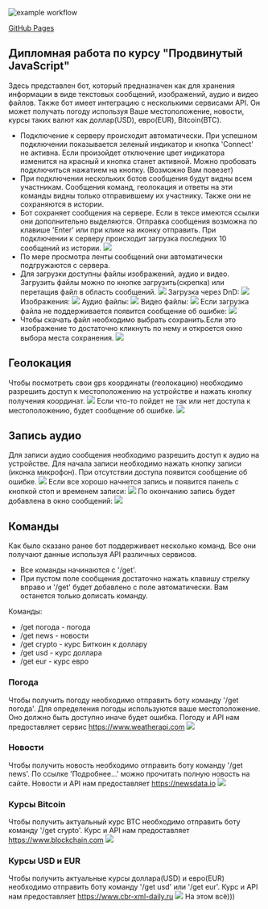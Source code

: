 ![example workflow](https://github.com/lekseff/Bot_Frontend/actions/workflows/deploy.yml/badge.svg)

[GitHub Pages](https://lekseff.github.io/Bot_Frontend/)

## Дипломная работа по курсу "Продвинутый JavaScript"

Здесь представлен бот, который предназначен как для хранения информации в виде текстовых сообщений, изображений, аудио и видео файлов. Также бот имеет интеграцию с несколькими сервисами API. Он может получать погоду используя Ваше местоположение, новости, курсы таких валют как доллар(USD), евро(EUR), Bitcoin(BTC).

- Подключение к серверу происходит автоматически. При успешном подключении показывается зеленый индикатор и кнопка 'Connect' не активна. Если произойдет отключение цвет индикатора изменится на красный и кнопка станет активной. Можно пробовать подключиться нажатием на кнопку. (Возможно Вам повезет)
- При подключении нескольких ботов сообщения будут видны всем участникам. Сообщения команд, геолокация и ответы на эти команды видны только отправившему их участнику. Также они не сохраняются в истории.
- Бот сохраняет сообщения на сервере. Если в тексе имеются ссылки они дополнительно выделяются. Отправка сообщения возможна по клавише 'Enter' или при клике на иконку отправить. При подключении к серверу происходит загрузка последних 10 сообщений из истории. ![](./pic/screen/1.jpg)
- По мере просмотра ленты сообщений они автоматически подгружаются с сервера.
- Для загрузки доступны файлы изображений, аудио и видео. Загрузить файлы можно по кнопке загрузить(скрепка) или перетащив файл в область сообщений. 
 ![](./pic/screen/2.jpg) Загрузка через DnD: ![](./pic/screen/3.jpg) Изображения: ![](./pic/screen/img.jpg) Аудио файлы: ![](./pic/screen/4.jpg) Видео файлы: ![](./pic/screen/vid.jpg) Если загрузка файла не поддерживается появится сообщение об ошибке: ![](./pic/screen/err.jpg)
 - Чтобы скачать файл необходимо выбрать сохранить.Если это изображение то достаточно кликнуть по нему и откроется окно выбора места сохранения.
  ![](./pic/screen/dowload.jpg)

## Геолокация

Чтобы посмотреть свои gps координаты (геолокацию) необходимо разрешить доступ к местоположению на устройстве и нажать кнопку получения координат.  ![](pic/screen/geo.jpg) 
Если что-то пойдет не так или нет доступа к местоположению, будет сообщение об ошибке. ![](./pic/screen/geo_err.jpg)

## Запись аудио

Для записи аудио сообщения необходимо разрешить доступ к аудио на устройстве. Для начала записи необходимо нажать кнопку записи (иконка микрофон). При отсутствии доступа появится сообщение об ошибке.
![](./pic/screen/audio.jpg)
Если все хорошо начнется запись и появится панель с кнопкой стоп и временем записи: ![](./pic/screen/audio_rec.jpg)
По окончанию запись будет добавлена в окно сообщений: ![](./pic/screen/auido_finish.jpg)

## Команды
Как было сказано ранее бот поддерживает несколько команд. Все они получают данные используя API различных сервисов.
- Все команды начинаются с '/get'.
- При пустом поле сообщения достаточно нажать клавишу стрелку вправо и '/get' будет добавлено с поле автоматически. Вам останется только дописать команду.

Команды:
- /get погода - погода
- /get news - новости
- /get crypto - курс Биткоин к доллару
- /get usd - курс доллара
- /get eur - курс евро

### Погода
Чтобы получить погоду необходимо отправить боту команду '/get погода'. Для определения погоды используются ваше местоположение. Оно должно быть доступно иначе будет ошибка. Погоду и API нам предоставляет сервис https://www.weatherapi.com ![](./pic/screen/weather.jpg)

### Новости
Чтобы получить новость необходимо отправить боту команду '/get news'. По ссылке 'Подробнее...' можно прочитать полную новость на сайте. Новости и API нам предоставляет https://newsdata.io ![](./pic/screen/news.jpg)


### Курсы Bitcoin
Чтобы получить актуальный курс BTC необходимо отправить боту команду '/get crypto'. Курс и API нам предоставляет https://www.blockchain.com
![](./pic/screen/crypto.jpg)

### Курсы USD и EUR
Чтобы получить актуальные курсы доллара(USD) и евро(EUR) необходимо отправить боту команду '/get usd' или '/get eur'. Курс и API нам предоставляет https://www.cbr-xml-daily.ru ![](./pic/screen/usd.jpg)
На этом всё)))

